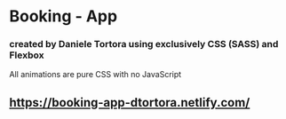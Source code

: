 # Booking - App

### created by Daniele Tortora using exclusively CSS (SASS) and Flexbox

All animations are pure CSS with no JavaScript

## https://booking-app-dtortora.netlify.com/
